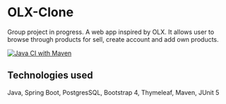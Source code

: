 # OLX-Clone

Group project in progress. A web app inspired by OLX. It allows user to browse through products for sell, create account and add own products.

[![Java CI with Maven](https://github.com/The-Clone-Of-OLX/OLX-Clone/actions/workflows/maven.yml/badge.svg)](https://github.com/The-Clone-Of-OLX/OLX-Clone/actions/workflows/maven.yml)

## Technologies used
Java, Spring Boot, PostgresSQL, Bootstrap 4, Thymeleaf, Maven, JUnit 5
